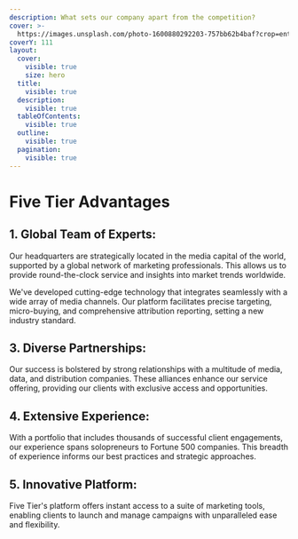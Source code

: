 ```yaml
---
description: What sets our company apart from the competition?
cover: >-
  https://images.unsplash.com/photo-1600880292203-757bb62b4baf?crop=entropy&cs=srgb&fm=jpg&ixid=M3wxOTcwMjR8MHwxfHNlYXJjaHwxfHxjb3Jwb3JhdGUlMjB0ZWFtfGVufDB8fHx8MTY5OTAyNTE0MXww&ixlib=rb-4.0.3&q=85
coverY: 111
layout:
  cover:
    visible: true
    size: hero
  title:
    visible: true
  description:
    visible: true
  tableOfContents:
    visible: true
  outline:
    visible: true
  pagination:
    visible: true
---
```


# Five Tier Advantages

## 1. Global Team of Experts:

Our headquarters are strategically located in the media capital of the world, supported by a global network of marketing professionals. This allows us to provide round-the-clock service and insights into market trends worldwide.

We've developed cutting-edge technology that integrates seamlessly with a wide array of media channels. Our platform facilitates precise targeting, micro-buying, and comprehensive attribution reporting, setting a new industry standard.

## 3. Diverse Partnerships:

Our success is bolstered by strong relationships with a multitude of media, data, and distribution companies. These alliances enhance our service offering, providing our clients with exclusive access and opportunities.

## 4. Extensive Experience:

With a portfolio that includes thousands of successful client engagements, our experience spans solopreneurs to Fortune 500 companies. This breadth of experience informs our best practices and strategic approaches.

## 5. Innovative Platform:

Five Tier's platform offers instant access to a suite of marketing tools, enabling clients to launch and manage campaigns with unparalleled ease and flexibility.

